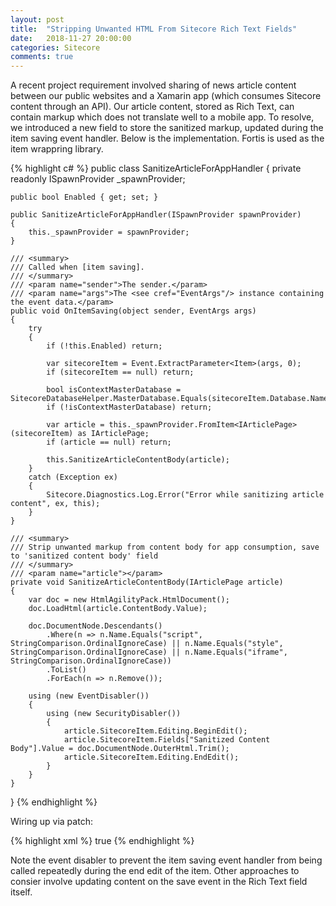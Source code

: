 ```yaml
---
layout: post
title:  "Stripping Unwanted HTML From Sitecore Rich Text Fields"
date:   2018-11-27 20:00:00
categories: Sitecore
comments: true
---
```

A recent project requirement involved sharing of news article content between our public websites and a Xamarin app (which consumes Sitecore content through an API). Our article content, stored as Rich Text, can contain markup which does not translate well to a mobile app. To resolve, we introduced a new field to store the sanitized markup, updated during the item saving event handler. Below is the implementation. Fortis is used as the item wrappring library.

{% highlight c# %}
public class SanitizeArticleForAppHandler
{
    private readonly ISpawnProvider _spawnProvider;

    public bool Enabled { get; set; }
    
    public SanitizeArticleForAppHandler(ISpawnProvider spawnProvider)
    {
        this._spawnProvider = spawnProvider;
    }

    /// <summary>
    /// Called when [item saving].
    /// </summary>
    /// <param name="sender">The sender.</param>
    /// <param name="args">The <see cref="EventArgs"/> instance containing the event data.</param>
    public void OnItemSaving(object sender, EventArgs args)
    {
        try
        {
            if (!this.Enabled) return;

            var sitecoreItem = Event.ExtractParameter<Item>(args, 0);
            if (sitecoreItem == null) return;

            bool isContextMasterDatabase = SitecoreDatabaseHelper.MasterDatabase.Equals(sitecoreItem.Database.Name);
            if (!isContextMasterDatabase) return;

            var article = this._spawnProvider.FromItem<IArticlePage>(sitecoreItem) as IArticlePage;
            if (article == null) return;

            this.SanitizeArticleContentBody(article);
        }
        catch (Exception ex)
        {
            Sitecore.Diagnostics.Log.Error("Error while sanitizing article content", ex, this);
        }
    }

    /// <summary>
    /// Strip unwanted markup from content body for app consumption, save to 'sanitized content body' field
    /// </summary>
    /// <param name="article"></param>
    private void SanitizeArticleContentBody(IArticlePage article)
    {
        var doc = new HtmlAgilityPack.HtmlDocument();
        doc.LoadHtml(article.ContentBody.Value);

        doc.DocumentNode.Descendants()
            .Where(n => n.Name.Equals("script", StringComparison.OrdinalIgnoreCase) || n.Name.Equals("style", StringComparison.OrdinalIgnoreCase) || n.Name.Equals("iframe", StringComparison.OrdinalIgnoreCase))
            .ToList()
            .ForEach(n => n.Remove());

        using (new EventDisabler())
        {
            using (new SecurityDisabler())
            {
                article.SitecoreItem.Editing.BeginEdit();
                article.SitecoreItem.Fields["Sanitized Content Body"].Value = doc.DocumentNode.OuterHtml.Trim();
                article.SitecoreItem.Editing.EndEdit();
            }
        }
    }
}
{% endhighlight %}

Wiring up via patch:

{% highlight xml %}
<events>
     <event name="item:saving" role:require="!ContentDelivery">
       <handler type="Documents.Core.Events.SanitizeArticleForAppHandler, Documents.Core" method="OnItemSaving" resolve="true">
         <enabled>true</enabled>
       </handler>
     </event>
</events>
{% endhighlight %}

Note the event disabler to prevent the item saving event handler from being called repeatedly during the end edit of the item. Other approaches to consier involve updating content on the save event in the Rich Text field itself.